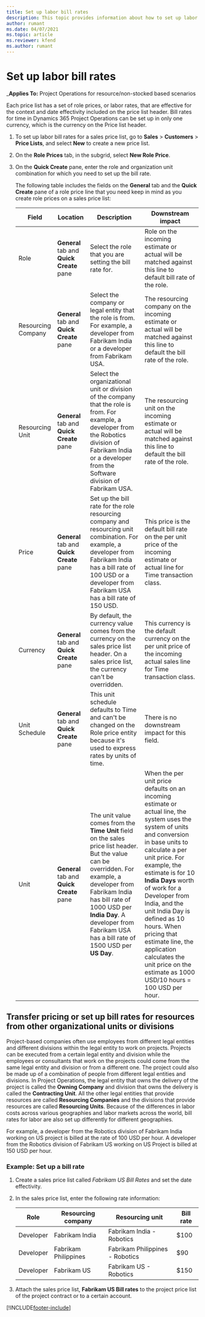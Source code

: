 ```yaml
---
title: Set up labor bill rates
description: This topic provides information about how to set up labor billing rates in Project Operations.
author: rumant
ms.date: 04/07/2021
ms.topic: article
ms.reviewer: kfend 
ms.author: rumant
---
```


# Set up labor bill rates

_**Applies To:** Project Operations for resource/non-stocked based scenarios

Each price list has a set of role prices, or labor rates, that are effective for the context and date effectivity included on the price list header. Bill rates for time in Dynamics 365 Project Operations can be set up in only one currency, which is the currency on the Price list header.

1. To set up labor bill rates for a sales price list, go to **Sales** > **Customers** > **Price Lists**, and select **New** to create a new price list. 
2. On the **Role Prices** tab, in the subgrid, select **New Role Price**. 
3. On the **Quick Create** pane, enter the role and organization unit combination for which you need to set up the bill rate.

   The following table includes the fields on the **General** tab and the **Quick Create** pane of a role price line that you need keep in mind as you create role prices on a sales price list:

    | Field | Location | Description | Downstream impact |
    | --- | --- | --- | --- |
    | Role | **General** tab and **Quick Create** pane | Select the role that you are setting the bill rate for. | Role on the incoming estimate or actual will be matched against this line to default bill rate of the role. |
    | Resourcing Company | **General** tab and **Quick Create** pane | Select the company or legal entity that the role is from. For example, a developer from Fabrikam India or a developer from Fabrikam USA. | The resourcing company on the incoming estimate or actual will be matched against this line to default the bill rate of the role. |
    | Resourcing Unit | **General** tab and **Quick Create** pane | Select the organizational unit or division of the company that the role is from. For example, a developer from the Robotics division of Fabrikam India or a developer from the Software division of Fabrikam USA. | The resourcing unit on the incoming estimate or actual will be matched against this line to default the bill rate of the role. |
    | Price | **General** tab and **Quick Create** pane | Set up the bill rate for the role resourcing company and resourcing unit combination. For example, a developer from Fabrikam India has a bill rate of 100 USD or a developer from Fabrikam USA has a bill rate of 150 USD. | This price is the default bill rate on the per unit price of the incoming estimate or actual line for Time transaction class. |
    | Currency | **General** tab and **Quick Create** pane| By default, the currency value comes from the currency on the sales price list header. On a sales price list, the currency can't be overridden. | This currency is the default currency on the per unit price of the incoming actual sales line for Time transaction class. |
    | Unit Schedule | **General** tab and **Quick Create** pane | This unit schedule defaults to Time and can't be changed on the Role price entity because it's used to express rates by units of time. | There is no downstream impact for this field. |
    | Unit | **General** tab and **Quick Create** pane | The unit value comes from the **Time Unit** field on the sales price list header. But the value can be overridden. For example, a developer from Fabrikam India has bill rate of 1000 USD per **India Day**. A developer from Fabrikam USA has a bill rate of 1500 USD per **US Day**. | When the per unit price defaults on an incoming estimate or actual line, the system uses the system of units and conversion in base units to calculate a per unit price. For example, the estimate is for 10 **India Days** worth of work for a Developer from India, and the unit India Day is defined as 10 hours. When pricing that estimate line, the application calculates the unit price on the estimate as 1000 USD/10 hours = 100 USD per hour. |

## Transfer pricing or set up bill rates for resources from other organizational units or divisions 

Project-based companies often use employees from different legal entities and different divisions within the legal entity to work on projects. Projects can be executed from a certain legal entity and division while the employees or consultants that work on the projects could come from the same legal entity and division or from a different one. The project could also be made up of a combination of people from different legal entities and divisions. In Project Operations, the legal entity that owns the delivery of the project is called the **Owning Company** and division that owns the delivery is called the **Contracting Unit**. All the other legal entities that provide resources are called **Resourcing Companies** and the divisions that provide resources are called **Resourcing Units**. Because of the differences in labor costs across various geographies and labor markets across the world, bill rates for labor are also set up differently for different geographies.

For example, a developer from the Robotics division of Fabrikam India working on US project is billed at the rate of 100 USD per hour. A developer from the Robotics division of Fabrikam US working on US Project is billed at 150 USD per hour. 

### Example: Set up a bill rate 

1. Create a sales price list called *Fabrikam US Bill Rates* and set the date effectivity.
2. In the sales price list, enter the following rate information:

    | Role | Resourcing company | Resourcing unit | Bill rate |
    | --- | --- | --- | --- |
    | Developer | Fabrikam India | Fabrikam India - Robotics | $100 |
    | Developer | Fabrikam Philippines | Fabrikam Philippines - Robotics | $90 |
    | Developer | Fabrikam US | Fabrikam US - Robotics | $150 |

3. Attach the sales price list, **Fabrikam US Bill rates** to the project price list of the project contract or to a certain account.


[!INCLUDE[footer-include](../includes/footer-banner.md)]
